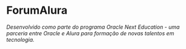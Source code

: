 # ForumAlura
*Desenvolvido como parte do programa Oracle Next Education - uma parceria entre Oracle e Alura para formação de novas talentos em tecnologia.*
